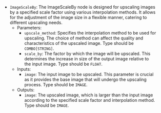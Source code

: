 - `ImageScaleBy`: The ImageScaleBy node is designed for upscaling images by a specified scale factor using various interpolation methods. It allows for the adjustment of the image size in a flexible manner, catering to different upscaling needs.
    - Parameters:
        - `upscale_method`: Specifies the interpolation method to be used for upscaling. The choice of method can affect the quality and characteristics of the upscaled image. Type should be `COMBO[STRING]`.
        - `scale_by`: The factor by which the image will be upscaled. This determines the increase in size of the output image relative to the input image. Type should be `FLOAT`.
    - Inputs:
        - `image`: The input image to be upscaled. This parameter is crucial as it provides the base image that will undergo the upscaling process. Type should be `IMAGE`.
    - Outputs:
        - `image`: The upscaled image, which is larger than the input image according to the specified scale factor and interpolation method. Type should be `IMAGE`.
